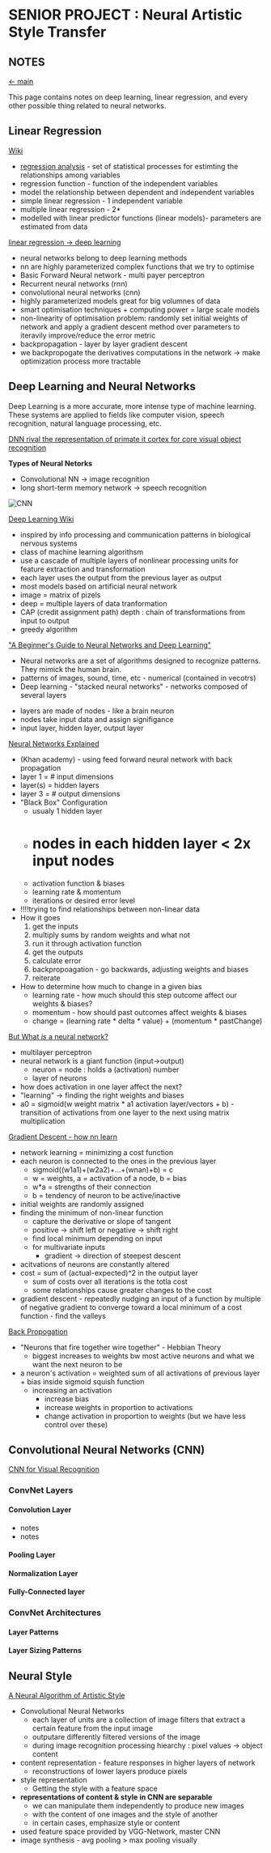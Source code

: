 # SENIOR PROJECT : Neural Artistic Style Transfer
## NOTES
[<- main](./main.md)

This page contains notes on deep learning, linear regression, and every other possible thing related to neural networks. 

## Linear Regression

[Wiki](https://en.wikipedia.org/wiki/Linear_regression)
* [regression analysis](https://en.wikipedia.org/wiki/Regression_analysis) - set of statistical processes for estimting the relationships among variables
* regression function - function of the independent variables
* model the relationship between dependent and independent variables
* simple linear regression - 1 independent variable
* multiple linear regression - 2*
* modelled with linear predictor functions (linear models)- parameters are estimated from data

[linear regression -> deep learning](https://towardsdatascience.com/a-gentle-journey-from-linear-regression-to-neural-networks-68881590760e)
* neural networks belong to deep learning methods
* nn are highly parameterized complex functions that we try to optimise
* Basic Forward Neural network - multi payer perceptron
* Recurrent neural networks (rnn)
* convolutional neural networks (cnn)
* highly parameterized models great for big volumnes of data
* smart optimisation techniques + computing power = large scale models
* non-linearity of optimisation problem: randomly set initial weights of network and apply a gradient descent method over parameters to iteravily improve/reduce the error metric
* backpropagation - layer by layer gradient descent
* we backpropogate the derivatives computations in the network -> make optimization process more tractable

## Deep Learning and Neural Networks

Deep Learning is a more accurate, more intense type of machine learning. These systems are applied to fields like computer vision, speech recognition, natural language processing, etc.

[DNN rival the representation of primate it cortex for core visual object recognition](https://journals.plos.org/ploscompbiol/article?id=10.1371/journal.pcbi.1003963)

**Types of Neural Netorks**
* Convolutional NN -> image recognition
* long short-term memory network -> speech recognition

![CNN](cnn_image.png)

[Deep Learning Wiki](https://en.wikipedia.org/wiki/Deep_learning)
* inspired by info processing and communication patterns in biological nervous systems
* class of machine learning algorithsm
* use a cascade of multiple layers of nonlinear processing units for feature extraction and transformation
* each layer uses the output from the previous layer as output
* most models based on artificial neural network
* image = matrix of pizels
* deep = multiple layers of data tranformation
* CAP (credit assignment path) depth : chain of transformations from input to output
* greedy algorithm

["A Beginner's Guide to Neural Networks and Deep Learning"](https://skymind.ai/wiki/neural-network)
* Neural networks are a set of algorithms designed to recognize patterns. They mimick the human brain. 
* patterns of images, sound, time, etc - numerical (contained in vecotrs)
* Deep learning - "stacked neural networks" - networks composed of several layers
- layers are made of nodes - like a brain neuron
- nodes take input data and assign signifigance
- input layer, hidden layer, output layer

[Neural Networks Explained](https://www.youtube.com/watch?v=GvQwE2OhL8I)
* (Khan academy) - using feed forward neural network with back propagation
* layer 1 = # input dimensions
* layer(s) = hidden layers
* layer 3 = # output dimensions
* "Black Box" Configuration
    * usualy 1 hidden layer
    * # nodes in each hidden layer < 2x input nodes
    * activation function & biases
    * learning rate & momentum
    * iterations or desired error level
* !!!!trying to find relationships between non-linear data
* How it goes
    1.  get the inputs
    2.  multiply sums by random weights and what not
    3.  run it through activation function
    4.  get the outputs
    5.  calculate error
    6.  backpropoagation - go backwards, adjusting weights and biases
    7.  reiterate
* How to determine how much to change in a given bias
    * learning rate - how much should this step outcome affect our weights & biases?
    * momentum - how should past outcomes affect weights & biases
    * change = (learning rate * delta * value) + (momentum * pastChange)


[But What *is* a neural network?](https://www.youtube.com/watch?v=aircAruvnKk)
* multilayer perceptron
* neural network is a giant function (input->output)
    * neuron = node : holds a (activation) number
    * layer of neurons
* how does activation in one layer affect the next?
* "learning" -> finding the right weights and biases
* a0 = sigmoid(w weight matrix * a1 activation layer/vectors + b) - transition of activations from one layer to the next using matrix multiplication 

[Gradient Descent - how nn learn](https://www.youtube.com/watch?v=IHZwWFHWa-w)
* network learning = minimizing a cost function
* each neuron is connected to the ones in the previous layer
    *  sigmoid((w1a1)+(w2a2)+...+(wnan)+b) = c
    *  w = weights, a = activation of a node, b = bias
    *  w*a = strengths of their connection
    *  b = tendency of neuron to be active/inactive
* initial weights are randomly assigned
* finding the minimum of non-linear function
    * capture the derivative or slope of tangent
    * positive -> shift left or negative -> shift right
    * find local minimum depending on input 
    *  for multivariate inputs
        * gradient -> direction of steepest descent
* acitvations of neurons are constantly altered
* cost = sum of (actual-expected)^2 in the output layer
    * sum of costs over all iterations is the totla cost
    * some relationships cause greater changes to the cost
* gradient descent - repeatedly nudging an input of a function by multiple of negative gradient to converge toward a local minimum of a cost function - find the valleys 

[Back Propogation](https://www.youtube.com/watch?v=Ilg3gGewQ5U)
* "Neurons that fire together wire together" - Hebbian Theory
    * biggest increases to weights bw most active neurons and what we want the next neuron to be
* a neuron's activation = weighted sum of all activations of previous layer + bias inside sigmoid squish function
    * increasing an activation 
        * increase bias
        * increase weights in proportion to activations
        * change activation in proportion to weights (but we have less control over these)


## Convolutional Neural Networks (CNN)
[CNN for Visual Recognition](http://cs231n.github.io/convolutional-networks/)
### ConvNet Layers
#### Convolution Layer
* notes
* notes
#### Pooling Layer
#### Normalization Layer
#### Fully-Connected layer
### ConvNet Architectures
#### Layer Patterns
#### Layer Sizing Patterns

## Neural Style

[A Neural Algorithm of Artistic Style](https://arxiv.org/abs/1508.06576) 

* Convolutional Neural Networks
    * each layer of units are a collection of image filters that extract a certain feature from the input image
    * outputare differently filtered versions of the image
    * during image recognition processing hiearchy : pixel values -> object content
* content representation - feature responses in higher layers of network
    * reconstructions of lower layers produce pixels
* style representation
    * Getting the style with a feature space
* **representations of content & style in CNN are separable**
    * we can manipulate them independently to produce new images
    * with the content of one images and the style of another
    * in certain cases, emphasize style or content 
* used feature space provided by VGG-Network, master CNN
* image synthesis - avg pooling > max pooling visually



